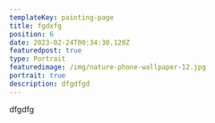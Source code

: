 ```yaml
---
templateKey: painting-page
title: fgdxfg
position: 6
date: 2023-02-24T00:34:30.120Z
featuredpost: true
type: Portrait
featuredimage: /img/nature-phone-wallpaper-12.jpg
portrait: true
description: dfgdfgd
---
```

dfgdfg